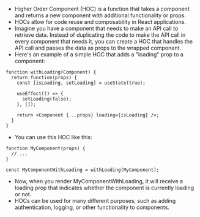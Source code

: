 - Higher Order Component (HOC) is a function that takes a component and returns a new component with additional functionality or props.
- HOCs allow for code reuse and composability in React applications.
- Imagine you have a component that needs to make an API call to retrieve data. Instead of duplicating the code to make the API call in every component that needs it, you can create a HOC that handles the API call and passes the data as props to the wrapped component.
- Here's an example of a simple HOC that adds a "loading" prop to a component:
```
function withLoading(Component) {
  return function(props) {
    const [isLoading, setLoading] = useState(true);

    useEffect(() => {
      setLoading(false);
    }, []);

    return <Component {...props} loading={isLoading} />;
  }
}
```
- You can use this HOC like this:
```
function MyComponent(props) {
  // ...
}

const MyComponentWithLoading = withLoading(MyComponent);
```
- Now, when you render MyComponentWithLoading, it will receive a loading prop that indicates whether the component is currently loading or not.
- HOCs can be used for many different purposes, such as adding authentication, logging, or other functionality to components.
